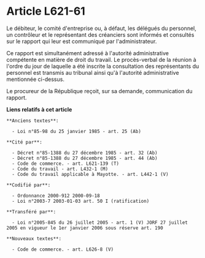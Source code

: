 # Article L621-61

Le débiteur, le comité d'entreprise ou, à défaut, les délégués du personnel, un contrôleur et le représentant des créanciers
sont informés et consultés sur le rapport qui leur est communiqué par l'administrateur.

Ce rapport est simultanément adressé à l'autorité administrative compétente en matière de droit du travail. Le procès-verbal
de la réunion à l'ordre du jour de laquelle a été inscrite la consultation des représentants du personnel est transmis au
tribunal ainsi qu'à l'autorité administrative mentionnée ci-dessus.

Le procureur de la République reçoit, sur sa demande, communication du rapport.

**Liens relatifs à cet article**

	**Anciens textes**:

	  - Loi n°85-98 du 25 janvier 1985 - art. 25 (Ab)

	**Cité par**:

	  - Décret n°85-1388 du 27 décembre 1985 - art. 32 (Ab)
	  - Décret n°85-1388 du 27 décembre 1985 - art. 44 (Ab)
	  - Code de commerce. - art. L621-139 (T)
	  - Code du travail - art. L432-1 (M)
	  - Code du travail applicable à Mayotte. - art. L442-1 (V)

	**Codifié par**:

	  - Ordonnance 2000-912 2000-09-18
	  - Loi n°2003-7 2003-01-03 art. 50 I (ratification)

	**Transféré par**:

	  - Loi n°2005-845 du 26 juillet 2005 - art. 1 (V) JORF 27 juillet 2005 en vigueur le 1er janvier 2006 sous réserve art. 190

	**Nouveaux textes**:

	  - Code de commerce. - art. L626-8 (V)
